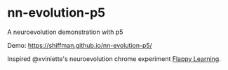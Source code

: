 # nn-evolution-p5
A neuroevolution demonstration with p5

Demo: https://shiffman.github.io/nn-evolution-p5/

Inspired @xviniette's neuroevolution chrome experiment [Flappy Learning](https://www.chromeexperiments.com/experiment/flappylearning).
